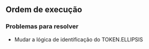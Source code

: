 ## Ordem de execução
### Problemas para resolver
- Mudar a lógica de identificação do TOKEN.ELLIPSIS